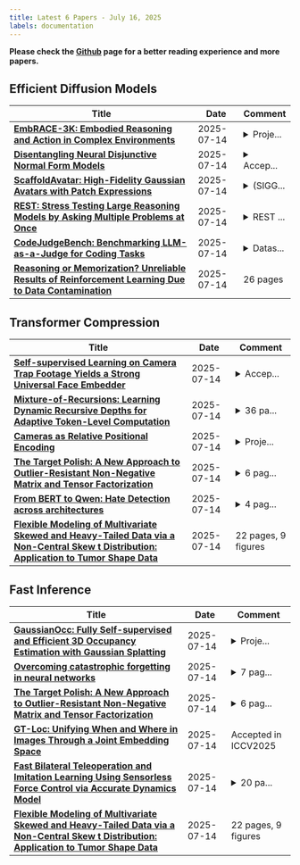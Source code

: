 ```yaml
---
title: Latest 6 Papers - July 16, 2025
labels: documentation
---
```

**Please check the [Github](https://github.com/zezhishao/MTS_Daily_ArXiv) page for a better reading experience and more papers.**

## Efficient Diffusion Models
| **Title** | **Date** | **Comment** |
| --- | --- | --- |
| **[EmbRACE-3K: Embodied Reasoning and Action in Complex Environments](http://arxiv.org/abs/2507.10548v1)** | 2025-07-14 | <details><summary>Proje...</summary><p>Project page: https://mxllc.github.io/EmbRACE-3K/</p></details> |
| **[Disentangling Neural Disjunctive Normal Form Models](http://arxiv.org/abs/2507.10546v1)** | 2025-07-14 | <details><summary>Accep...</summary><p>Accepted at NeSy 2025</p></details> |
| **[ScaffoldAvatar: High-Fidelity Gaussian Avatars with Patch Expressions](http://arxiv.org/abs/2507.10542v1)** | 2025-07-14 | <details><summary>(SIGG...</summary><p>(SIGGRAPH 2025) Paper Video: https://youtu.be/VyWkgsGdbkk Project Page: https://shivangi-aneja.github.io/projects/scaffoldavatar/</p></details> |
| **[REST: Stress Testing Large Reasoning Models by Asking Multiple Problems at Once](http://arxiv.org/abs/2507.10541v1)** | 2025-07-14 | <details><summary>REST ...</summary><p>REST (Reasoning Evaluation through Simultaneous Testing), a stress-testing framework that concurrently exposes LRMs to multiple problems simultaneously</p></details> |
| **[CodeJudgeBench: Benchmarking LLM-as-a-Judge for Coding Tasks](http://arxiv.org/abs/2507.10535v1)** | 2025-07-14 | <details><summary>Datas...</summary><p>Dataset is available at https://huggingface.co/datasets/mattymchen/codejudgebench</p></details> |
| **[Reasoning or Memorization? Unreliable Results of Reinforcement Learning Due to Data Contamination](http://arxiv.org/abs/2507.10532v1)** | 2025-07-14 | 26 pages |

## Transformer Compression
| **Title** | **Date** | **Comment** |
| --- | --- | --- |
| **[Self-supervised Learning on Camera Trap Footage Yields a Strong Universal Face Embedder](http://arxiv.org/abs/2507.10552v1)** | 2025-07-14 | <details><summary>Accep...</summary><p>Accepted for publication. Project page, code and weights: https://www.robots.ox.ac.uk/~vgg/research/ChimpUFE/</p></details> |
| **[Mixture-of-Recursions: Learning Dynamic Recursive Depths for Adaptive Token-Level Computation](http://arxiv.org/abs/2507.10524v1)** | 2025-07-14 | <details><summary>36 pa...</summary><p>36 pages, 9 figures, 14 tables, codes at https://github.com/raymin0223/mixture_of_recursions</p></details> |
| **[Cameras as Relative Positional Encoding](http://arxiv.org/abs/2507.10496v1)** | 2025-07-14 | <details><summary>Proje...</summary><p>Project Page: https://www.liruilong.cn/prope/</p></details> |
| **[The Target Polish: A New Approach to Outlier-Resistant Non-Negative Matrix and Tensor Factorization](http://arxiv.org/abs/2507.10484v1)** | 2025-07-14 | <details><summary>6 pag...</summary><p>6 pages, 4 figures, International Conference on Robust Statistics 2025, Stresa, Italy</p></details> |
| **[From BERT to Qwen: Hate Detection across architectures](http://arxiv.org/abs/2507.10468v1)** | 2025-07-14 | <details><summary>4 pag...</summary><p>4 pages, 5 figures. EE-559 Deep Learning course project (Group 11)</p></details> |
| **[Flexible Modeling of Multivariate Skewed and Heavy-Tailed Data via a Non-Central Skew t Distribution: Application to Tumor Shape Data](http://arxiv.org/abs/2507.10465v1)** | 2025-07-14 | 22 pages, 9 figures |

## Fast Inference
| **Title** | **Date** | **Comment** |
| --- | --- | --- |
| **[GaussianOcc: Fully Self-supervised and Efficient 3D Occupancy Estimation with Gaussian Splatting](http://arxiv.org/abs/2408.11447v4)** | 2025-07-14 | <details><summary>Proje...</summary><p>Project page: https://ganwanshui.github.io/GaussianOcc/</p></details> |
| **[Overcoming catastrophic forgetting in neural networks](http://arxiv.org/abs/2507.10485v1)** | 2025-07-14 | <details><summary>7 pag...</summary><p>7 pages, 5 figures, EE-411 Fundamentals of inference and learning course project</p></details> |
| **[The Target Polish: A New Approach to Outlier-Resistant Non-Negative Matrix and Tensor Factorization](http://arxiv.org/abs/2507.10484v1)** | 2025-07-14 | <details><summary>6 pag...</summary><p>6 pages, 4 figures, International Conference on Robust Statistics 2025, Stresa, Italy</p></details> |
| **[GT-Loc: Unifying When and Where in Images Through a Joint Embedding Space](http://arxiv.org/abs/2507.10473v1)** | 2025-07-14 | Accepted in ICCV2025 |
| **[Fast Bilateral Teleoperation and Imitation Learning Using Sensorless Force Control via Accurate Dynamics Model](http://arxiv.org/abs/2507.06174v2)** | 2025-07-14 | <details><summary>20 pa...</summary><p>20 pages, 9 figures, Submitted to CoRL 2025</p></details> |
| **[Flexible Modeling of Multivariate Skewed and Heavy-Tailed Data via a Non-Central Skew t Distribution: Application to Tumor Shape Data](http://arxiv.org/abs/2507.10465v1)** | 2025-07-14 | 22 pages, 9 figures |

